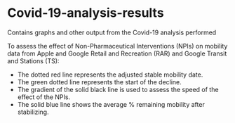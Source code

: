 # Covid-19-analysis-results
Contains graphs and other output from the Covid-19 analysis performed

To assess the effect of Non-Pharmaceutical Interventions (NPIs) on mobility data from Apple and Google Retail and Recreation (RAR) and Google Transit and Stations (TS):

- The dotted red line represents the adjusted stable mobility date.  
- The green dotted line represents the start of the decline.
- The gradient of the solid black line is used to assess the speed of the effect of the NPIs.  
- The solid blue line shows the average % remaining mobility after stabilizing.


